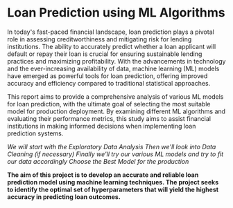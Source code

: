 # Loan Prediction using ML Algorithms

In today's fast-paced financial landscape, loan prediction plays a pivotal role in assessing creditworthiness and mitigating risk for lending institutions. The ability to accurately predict whether a loan applicant will default or repay their loan is crucial for ensuring sustainable lending practices and maximizing profitability. With the advancements in technology and the ever-increasing availability of data, machine learning (ML) models have emerged as powerful tools for loan prediction, offering improved accuracy and efficiency compared to traditional statistical approaches.

This report aims to provide a comprehensive analysis of various ML models for loan prediction, with the ultimate goal of selecting the most suitable model for production deployment. By examining different ML algorithms and evaluating their performance metrics, this study aims to assist financial institutions in making informed decisions when implementing loan prediction systems.

_We will start with the Exploratory Data Analysis_
_Then we'll look into Data Cleaning (if necessary)_
_Finally we'll try our various ML models and try to fit our data accordingly_
_Choose the Best Model for the production_

**The aim of this project is to develop an accurate and reliable loan prediction model using machine learning techniques. The project seeks to identify the optimal set of hyperparameters that will yield the highest accuracy in predicting loan outcomes.**
